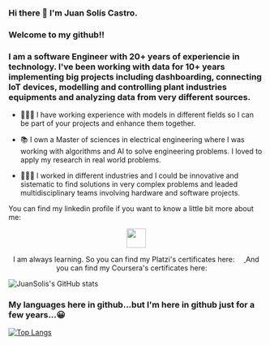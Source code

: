 
### Hi there 👋 I'm Juan Solís Castro.

### Welcome to my github!!

### I am a software Engineer with 20+ years of experiencie in technology. I've been working with data for 10+ years implementing big projects including dashboarding, connecting IoT devices, modelling and controlling plant industries equipments and analyzing data from very different sources.

 - 👨🏻‍💻 I have working experience with models in different fields so I can be part of your projects and enhance them together.

 - 📚 I own a Master of sciences in electrical engineering where I was working with algorithms and AI to solve engineering problems. 
      I loved to apply my research in real world problems. 
     
 - 👷🏻‍♂️ I worked in different industries and I could be innovative and sistematic to find solutions in very complex problems 
and leaded multidisciplinary teams involving hardware and software projects.

You can find my linkedin profile if you want to know a little bit more about me:
<p align="center">
    <a href="https://www.linkedin.com/in/juansolisds/" target="_blank">
        <img align="center" src="https://cdn-icons-png.flaticon.com/512/2111/2111368.png" height="38px" width="38px" />
    </a>
</p>


<p align="center">
    I am always learning. So you can find my Platzi's certificates here:
    <a href="https://platzi.com/@juansolis13/">
        <img src="https://img.shields.io/badge/Platzi-98CA3F.svg?&style=for-the-badge&logo=platzi&logoColor=white" height="14px"  />
    </a>
    And you can find my Coursera's certificates here:
    <a href="https://www.coursera.org/user/640c0aee29c4b1c38e6eef407c1d6fa2">
        <img src="https://img.shields.io/badge/%20-Coursera-blue" height="14px" />
    </a> 
</p>


![JuanSolis's GitHub stats](https://github-readme-stats.vercel.app/api?username=juansolisctj13&show_icons=true&theme=radical)

### My languages here in github...but I'm here in github just for a few years...😀
[![Top Langs](https://github-readme-stats.vercel.app/api/top-langs/?username=juansolisctj13&layout=compact)](https://github.com/juansolisctj13/github-readme-stats)


<!--
**JuanSolisCTJ13/juansolisctj13** is a ✨ _special_ ✨ repository because its `README.md` (this file) appears on your GitHub profile.

Here are some ideas to get you started:

- 🔭 I’m currently working on ...
- 🌱 I’m currently learning ...
- 👯 I’m looking to collaborate on ...
- 🤔 I’m looking for help with ...
- 💬 Ask me about ...
- 📫 How to reach me: ...
- 😄 Pronouns: ...
- ⚡ Fun fact: ...
-->
<!--
[![GitHub Header JuanSolisCTJ13](https://raw.githubusercontent.com/JuanSolisCTJ13/JuanSolisCTJ13/main/assets/github-banner.gif)](http://www.linkedin.com/in/juansolisds/)
-->
